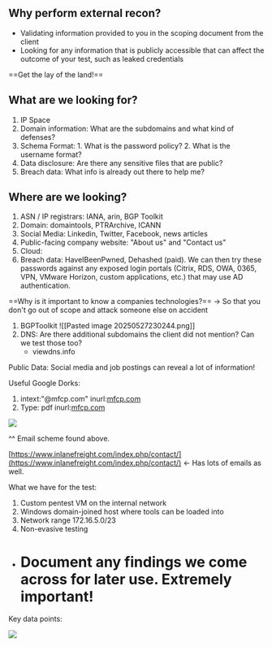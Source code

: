 
## Why perform external recon?
- Validating information provided to you in the scoping document from the client
- Looking for any information that is publicly accessible that can affect the outcome of your test, such as leaked credentials

==Get the lay of the land!==

## What are we looking for? 
1. IP Space
2. Domain information: What are the subdomains and what kind of defenses?
3. Schema Format: 1. What is the password policy? 2. What is the username format? 
4. Data disclosure: Are there any sensitive files that are public?
5. Breach data: What info is already out there to help me?

## Where are we looking?
1. ASN / IP registrars: IANA, arin, BGP Toolkit
2. Domain: domaintools, PTRArchive, ICANN
3. Social Media: Linkedin, Twitter, Facebook, news articles
4. Public-facing company website: "About us" and "Contact us"
5. Cloud: 
6. Breach data: HaveIBeenPwned, Dehashed (paid). We can then try these passwords against any exposed login portals (Citrix, RDS, OWA, 0365, VPN, VMware Horizon, custom applications, etc.) that may use AD authentication.

==Why is it important to know a companies technologies?==
-> So that you don't go out of scope and attack someone else on accident

1. BGPToolkit
![[Pasted image 20250527230244.png]]
2. DNS: Are there additional subdomains the client did not mention? Can we test those too?
	- viewdns.info

Public Data: Social media and job postings can reveal a lot of information!

Useful Google Dorks:  
1. intext:"@mfcp.com" inurl:[mfcp.com](http://mfcp.com)
2. Type: pdf inurl:[mfcp.com](http://mfcp.com)

![](https://lh7-rt.googleusercontent.com/docsz/AD_4nXcpyx2AWk4VGa3iDeZU-Z6PvSMZtWULCDo9aE89FBdYrq7XD8qxGv3REc7jRrv4FxfTi6OCtWTHHxXt5cyDPQ5eis4AYjnSnjYIh5vXMtpR5diJqxMBUONlkS5xiz-pChNQdBR3fA?key=iaFFVFGI6Bfpg5YW3a1suQ)

^^ Email scheme found above.

[https://www.inlanefreight.com/index.php/contact/](https://www.inlanefreight.com/index.php/contact/) <- Has lots of emails as well. 

What we have for the test:
1. Custom pentest VM on the internal network
2. Windows domain-joined host where tools can be loaded into
3. Network range 172.16.5.0/23
4. Non-evasive testing
    

- # Document any findings we come across for later use. Extremely important!
    

Key data points:

![](https://lh7-rt.googleusercontent.com/docsz/AD_4nXc9hltjvvel2xQdhpxG68TgsHDE1yAAiGSSEYfLz_9jt1LWPoq8ED6epPfyXcLNPYeIGCSDp5d9s84bl82NwW-SuRuWIlkvECVRydvIdGHXJtoDs2ZYoILkuPSSgmM1k83m6QtX9g?key=iaFFVFGI6Bfpg5YW3a1suQ)

